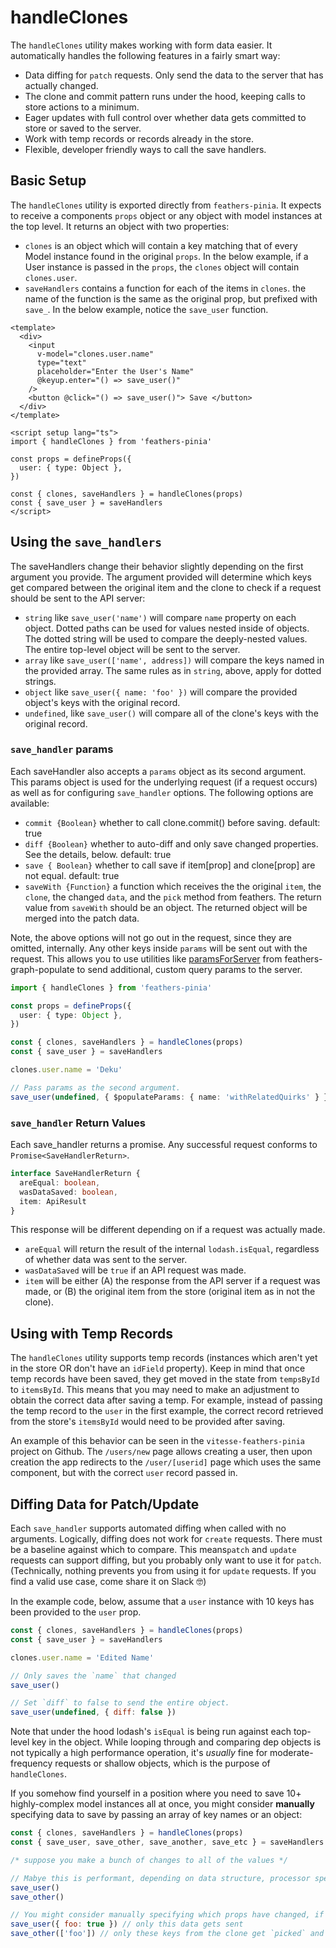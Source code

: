 # handleClones

The `handleClones` utility makes working with form data easier.  It automatically handles the following features in a fairly smart way:

- Data diffing for `patch` requests. Only send the data to the server that has actually changed.
- The clone and commit pattern runs under the hood, keeping calls to store actions to a minimum.
- Eager updates with full control over whether data gets committed to store or saved to the server.
- Work with temp records or records already in the store.
- Flexible, developer friendly ways to call the save handlers.

## Basic Setup

The `handleClones` utility is exported directly from `feathers-pinia`.  It expects to receive a components `props` object or any object with model instances at the top level. It returns an object with two properties:

- `clones` is an object which will contain a key matching that of every Model instance found in the original `props`. In the below example, if a User instance is passed in the `props`, the `clones` object will contain `clones.user`.
- `saveHandlers` contains a function for each of the items in `clones`. the name of the function is the same as the original prop, but prefixed with `save_`.  In the below example, notice the `save_user` function.

```vue
<template>
  <div>
    <input
      v-model="clones.user.name"
      type="text"
      placeholder="Enter the User's Name"
      @keyup.enter="() => save_user()"
    />
    <button @click="() => save_user()"> Save </button>
  </div>
</template>

<script setup lang="ts">
import { handleClones } from 'feathers-pinia'

const props = defineProps({
  user: { type: Object },
})

const { clones, saveHandlers } = handleClones(props)
const { save_user } = saveHandlers
</script>
```

## Using the `save_handlers`

The saveHandlers change their behavior slightly depending on the first argument you provide.  The argument provided will determine which keys get compared between the original item and the clone to check if a request should be sent to the API server:

- `string` like `save_user('name')` will compare `name` property on each object. Dotted paths can be used for values nested inside of objects. The dotted string will be used to compare the deeply-nested values. The entire top-level object will be sent to the server.
- `array` like `save_user(['name', address])` will compare the keys named in the provided array. The same rules as in `string`, above, apply for dotted strings.
- `object` like `save_user({ name: 'foo' })` will compare the provided object's keys with the original record.
- `undefined`, like `save_user()` will compare all of the clone's keys with the original record.

### `save_handler` params

Each saveHandler also accepts a `params` object as its second argument.  This params object is used for the underlying request (if a request occurs) as well as for configuring `save_handler` options.  The following options are available:

- `commit {Boolean}` whether to call clone.commit() before saving. default: true
- `diff {Boolean}` whether to auto-diff and only save changed properties. See the details, below. default: true
- `save { Boolean}` whether to call save if item[prop] and clone[prop] are not equal. default: true
- `saveWith {Function}` a function which receives the the original `item`, the `clone`, the changed `data`, and the `pick` method from feathers. The return value from `saveWith` should be an object. The returned object will be merged into the patch data.

Note, the above options will not go out in the request, since they are omitted, internally.  Any other keys inside `params` will be sent out with the request.  This allows you to use utilities like [paramsForServer](https://feathers-graph-populate.netlify.app/getting-started.html#enable-custom-client-side-params) from feathers-graph-populate to send additional, custom query params to the server.

```ts
import { handleClones } from 'feathers-pinia'

const props = defineProps({
  user: { type: Object },
})

const { clones, saveHandlers } = handleClones(props)
const { save_user } = saveHandlers

clones.user.name = 'Deku'

// Pass params as the second argument.
save_user(undefined, { $populateParams: { name: 'withRelatedQuirks' } })
```

### `save_handler` Return Values

Each save_handler returns a promise.  Any successful request conforms to `Promise<SaveHandlerReturn>`.

```ts
interface SaveHandlerReturn {
  areEqual: boolean,
  wasDataSaved: boolean,
  item: ApiResult
}
```

This response will be different depending on if a request was actually made.

- `areEqual` will return the result of the internal `lodash.isEqual`, regardless of whether data was sent to the server.
- `wasDataSaved` will be `true` if an API request was made.
- `item` will be either (A) the response from the API server if a request was made, or (B) the original item from the store (original item as in not the clone).

## Using with Temp Records

The `handleClones` utility supports temp records (instances which aren't yet in the store OR don't have an `idField` property).  Keep in mind that once temp records have been saved, they get moved in the state from `tempsById` to `itemsById`.  This means that you may need to make an adjustment to obtain the correct data after saving a temp. For example, instead of passing the temp record to the `user` in the first example, the correct record retrieved from the store's `itemsById` would need to be provided after saving.

An example of this behavior can be seen in the `vitesse-feathers-pinia` project on Github. The `/users/new` page allows creating a user, then upon creation the app redirects to the `/user/[userid]` page which uses the same component, but with the correct `user` record passed in.

## Diffing Data for Patch/Update

Each `save_handler` supports automated diffing when called with no arguments.  Logically, diffing does not work for `create` requests. There must be a baseline against which to compare.  This means`patch` and `update` requests can support diffing, but you probably only want to use it for `patch`.  (Technically, nothing prevents you from using it for `update` requests. If you find a valid use case, come share it on Slack 🤓)

In the example code, below, assume that a `user` instance with 10 keys has been provided to the `user` prop.

```js
const { clones, saveHandlers } = handleClones(props)
const { save_user } = saveHandlers

clones.user.name = 'Edited Name'

// Only saves the `name` that changed
save_user()

// Set `diff` to false to send the entire object.
save_user(undefined, { diff: false })

```

Note that under the hood lodash's `isEqual` is being run against each top-level key in the object.  While looping through and comparing dep objects is not typically a high performance operation, it's *usually* fine for moderate-frequency requests or shallow objects, which is the purpose of `handleClones`.

If you somehow find yourself in a position where you need to save 10+ highly-complex model instances all at once, you might consider **manually** specifying data to save by passing an array of key names or an object:

```js
const { clones, saveHandlers } = handleClones(props)
const { save_user, save_other, save_another, save_etc } = saveHandlers

/* suppose you make a bunch of changes to all of the values */

// Mabye this is performant, depending on data structure, processor speed, browser conditions, what the user had for breakfast.
save_user()
save_other()

// You might consider manually specifying which props have changed, if plausible in your app.
save_user({ foo: true }) // only this data gets sent
save_other(['foo']) // only these keys from the clone get `picked` and sent
```
